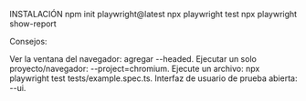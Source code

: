 INSTALACIÓN
npm init playwright@latest
npx playwright test
npx playwright show-report



Consejos:

Ver la ventana del navegador: agregar --headed.
Ejecutar un solo proyecto/navegador: --project=chromium.
Ejecute un archivo: npx playwright test tests/example.spec.ts.
Interfaz de usuario de prueba abierta: --ui.


